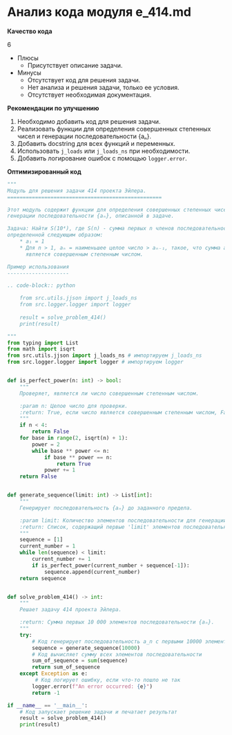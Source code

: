 # Анализ кода модуля e_414.md

**Качество кода**

6
- Плюсы
    - Присутствует описание задачи.
- Минусы
    - Отсутствует код для решения задачи.
    - Нет анализа и решения задачи, только ее условия.
    - Отсутствует необходимая документация.

**Рекомендации по улучшению**

1. Необходимо добавить код для решения задачи.
2. Реализовать функции для определения совершенных степенных чисел и генерации последовательности {aₙ}.
3. Добавить docstring для всех функций и переменных.
4. Использовать `j_loads` или `j_loads_ns` при необходимости.
5. Добавить логирование ошибок с помощью `logger.error`.

**Оптимизированный код**

```python
"""
Модуль для решения задачи 414 проекта Эйлера.
==================================================

Этот модуль содержит функции для определения совершенных степенных чисел и
генерации последовательности {aₙ}, описанной в задаче.

Задача: Найти S(10⁴), где S(n) - сумма первых n членов последовательности {aₙ},
определенной следующим образом:
    * a₁ = 1
    * Для n > 1, aₙ = наименьшее целое число > aₙ₋₁, такое, что сумма aₙ + aₙ₋₁
      является совершенным степенным числом.

Пример использования
--------------------

.. code-block:: python

    from src.utils.jjson import j_loads_ns
    from src.logger.logger import logger
    
    result = solve_problem_414()
    print(result)

"""
from typing import List
from math import isqrt
from src.utils.jjson import j_loads_ns # импортируем j_loads_ns
from src.logger.logger import logger # импортируем logger


def is_perfect_power(n: int) -> bool:
    """
    Проверяет, является ли число совершенным степенным числом.

    :param n: Целое число для проверки.
    :return: True, если число является совершенным степенным числом, False в противном случае.
    """
    if n < 4:
        return False
    for base in range(2, isqrt(n) + 1):
        power = 2
        while base ** power <= n:
            if base ** power == n:
                return True
            power += 1
    return False


def generate_sequence(limit: int) -> List[int]:
    """
    Генерирует последовательность {aₙ} до заданного предела.

    :param limit: Количество элементов последовательности для генерации.
    :return: Список, содержащий первые 'limit' элементов последовательности {aₙ}.
    """
    sequence = [1]
    current_number = 1
    while len(sequence) < limit:
        current_number += 1
        if is_perfect_power(current_number + sequence[-1]):
            sequence.append(current_number)
    return sequence


def solve_problem_414() -> int:
    """
    Решает задачу 414 проекта Эйлера.

    :return: Сумма первых 10 000 элементов последовательности {aₙ}.
    """
    try:
        # Код генерирует последовательность a_n с первыми 10000 элементами
        sequence = generate_sequence(10000)
        # Код вычисляет сумму всех элементов последовательности
        sum_of_sequence = sum(sequence)
        return sum_of_sequence
    except Exception as e:
         # Код логирует ошибку, если что-то пошло не так
        logger.error(f"An error occurred: {e}")
        return -1

if __name__ == '__main__':
    # Код запускает решение задачи и печатает результат
    result = solve_problem_414()
    print(result)
```